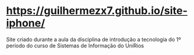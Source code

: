 # https://guilhermezx7.github.io/site-iphone/
Site criado durante a aula da disciplina de introdução a tecnologia do 1º período do curso de Sistemas de Informação do UniRios 
